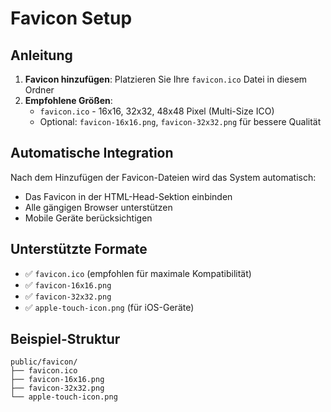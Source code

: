 # Favicon Setup

## Anleitung

1. **Favicon hinzufügen**: Platzieren Sie Ihre `favicon.ico` Datei in diesem Ordner
2. **Empfohlene Größen**: 
   - `favicon.ico` - 16x16, 32x32, 48x48 Pixel (Multi-Size ICO)
   - Optional: `favicon-16x16.png`, `favicon-32x32.png` für bessere Qualität

## Automatische Integration

Nach dem Hinzufügen der Favicon-Dateien wird das System automatisch:
- Das Favicon in der HTML-Head-Sektion einbinden
- Alle gängigen Browser unterstützen
- Mobile Geräte berücksichtigen

## Unterstützte Formate

- ✅ `favicon.ico` (empfohlen für maximale Kompatibilität)
- ✅ `favicon-16x16.png`
- ✅ `favicon-32x32.png`
- ✅ `apple-touch-icon.png` (für iOS-Geräte)

## Beispiel-Struktur
```
public/favicon/
├── favicon.ico
├── favicon-16x16.png
├── favicon-32x32.png
└── apple-touch-icon.png
```
